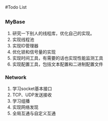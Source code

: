 #Todo List
##
### MyBase
1. 研究一下别人的线程库，优化自己的实现。
2. 实现线程池
3. 实现ID管理器
4. 优化锁和信号量的实现
5. 实现时间工具，有需要的话也实现性能监测工具
6. 实现配置工具，包括文本配置和二进制配置文件

### Network
1. 学习socket基本接口
2. TCP、UDP发送接收
3. 学习组播
4. 实现网络发现
5. 全局互通与自定义互通